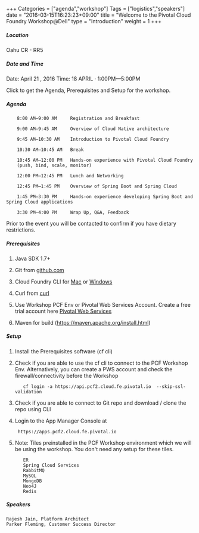 +++
Categories = ["agenda","workshop"]
Tags = ["logistics","speakers"]
date = "2016-03-15T16:23:23+09:00"
title = "Welcome to the Pivotal Cloud Foundry Workshop@Dell"
type = "Introduction"
weight = 1
+++
##### Location

Oahu CR - RR5

##### Date and Time
Date: April 21 , 2016
Time: 18 APRIL · 1:00PM—5:00PM

Click to get the Agenda, Prerequisites and Setup for the workshop.

<!--more-->

##### Agenda

        8:00 AM—9:00 AM		Registration and Breakfast

        9:00 AM—9:45 AM		Overview of Cloud Native architecture

        9:45 AM—10:30 AM	Introduction to Pivotal Cloud Foundry

        10:30 AM—10:45 AM	Break

        10:45 AM—12:00 PM	Hands-on experience with Pivotal Cloud Foundry
        (push, bind, scale, monitor)

        12:00 PM—12:45 PM	Lunch and Networking

        12:45 PM—1:45 PM	Overview of Spring Boot and Spring Cloud

        1:45 PM—3:30 PM		Hands-on experience developing Spring Boot and Spring Cloud applications

        3:30 PM—4:00 PM		Wrap Up, Q&A, Feedback

Prior to the event you will be contacted to confirm if you have dietary restrictions.

##### Prerequisites
1. Java SDK 1.7+

2. Git from [github.com](https://mac.github.com/)

3. Cloud Foundry CLI for [Mac](https://github.com/cloudfoundry/cli/releases) or [Windows](http://docs.cloudfoundry.org/devguide/installcf/install-go-cli.html#windows)

4. Curl from [curl](http://curl.haxx.se/)

5. Use Workshop PCF Env or Pivotal Web Services Account.  Create a free trial account here [Pivotal Web Services](http://run.pivotal.io/)

6. Maven for build (https://maven.apache.org/install.html)


##### Setup

1. Install the Prerequisites software (cf cli)

2. Check if you are able to use the cf cli to connect to the PCF Workshop Env. Alternatively, you can create a PWS account and check the firewall/connectivity before the Workshop

          cf login -a https://api.pcf2.cloud.fe.pivotal.io  --skip-ssl-validation

3. Check if you are able to connect to Git repo and download / clone the repo using CLI
4. Login to the App Manager Console at

        https://apps.pcf2.cloud.fe.pivotal.io

5. Note: Tiles preinstalled in the PCF Workshop environment which we will be using the workshop. You don't need any setup for these tiles.

          ER
          Spring Cloud Services
          RabbitMQ
          MySQL
          MongoDB
          Neo4J
          Redis


##### Speakers

    Rajesh Jain, Platform Architect
    Parker Fleming, Customer Success Director
